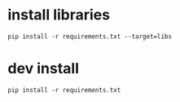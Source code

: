 # install libraries

```
pip install -r requirements.txt --target=libs
```

# dev install

```
pip install -r requirements.txt
```
